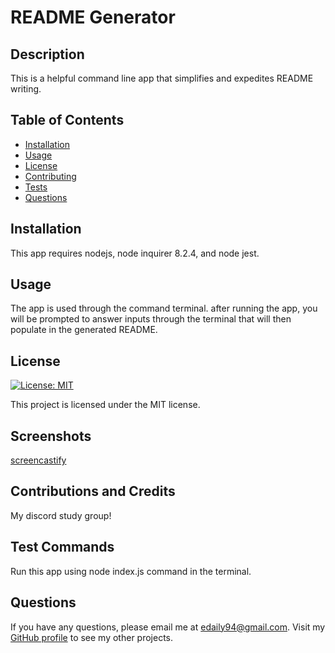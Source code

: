 # README Generator

  ## Description
  
  This is a helpful command line app that simplifies and expedites README writing.

  ## Table of Contents
  * [Installation](#installation)
  * [Usage](#usage)
  * [License](#license)
  * [Contributing](#contributing)
  * [Tests](#tests)
  * [Questions](#questions)
  
  ## Installation
  
  This app requires nodejs, node inquirer 8.2.4, and node jest.

  ## Usage

  The app is used through the command terminal. after running the app, you will be prompted to answer inputs through the terminal that will then populate in the generated README.

  ## License

  [![License: MIT](https://img.shields.io/badge/License-MIT-blue.svg)](https://opensource.org/licenses/MIT)
  
  This project is licensed under the MIT license.

   ## Screenshots
  [screencastify](https://drive.google.com/file/d/1KYBUkzT7ab52LNaGKWi5qd_i9p76y0hp/view)

  ## Contributions and Credits

  My discord study group!

  ## Test Commands

  Run this app using node index.js command in the terminal.

  ## Questions

  If you have any questions, please email me at edaily94@gmail.com. Visit my [GitHub profile](https://github.com/ehmahdee) to see my other projects.
